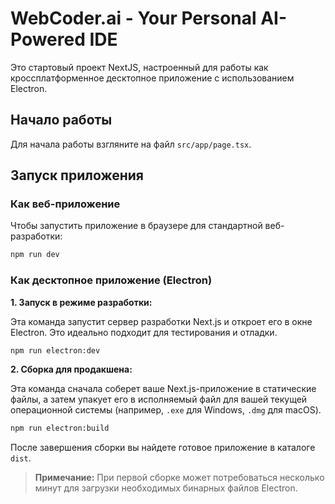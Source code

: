 # WebCoder.ai - Your Personal AI-Powered IDE

Это стартовый проект NextJS, настроенный для работы как кроссплатформенное десктопное приложение с использованием Electron.

## Начало работы

Для начала работы взгляните на файл `src/app/page.tsx`.

## Запуск приложения

### Как веб-приложение

Чтобы запустить приложение в браузере для стандартной веб-разработки:

```bash
npm run dev
```

### Как десктопное приложение (Electron)

**1. Запуск в режиме разработки:**

Эта команда запустит сервер разработки Next.js и откроет его в окне Electron. Это идеально подходит для тестирования и отладки.

```bash
npm run electron:dev
```

**2. Сборка для продакшена:**

Эта команда сначала соберет ваше Next.js-приложение в статические файлы, а затем упакует его в исполняемый файл для вашей текущей операционной системы (например, `.exe` для Windows, `.dmg` для macOS).

```bash
npm run electron:build
```

После завершения сборки вы найдете готовое приложение в каталоге `dist`.

> **Примечание:** При первой сборке может потребоваться несколько минут для загрузки необходимых бинарных файлов Electron.
